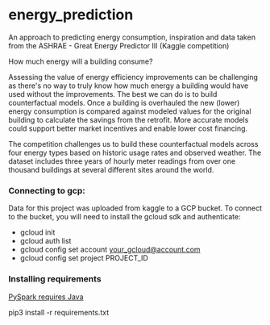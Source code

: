 # energy_prediction
An approach to predicting energy consumption, inspiration and data taken from the ASHRAE - Great Energy Predictor III (Kaggle competition)

How much energy will a building consume?

Assessing the value of energy efficiency improvements can be challenging as there's no way to truly know how much energy a building would have used without the improvements. The best we can do is to build counterfactual models. Once a building is overhauled the new (lower) energy consumption is compared against modeled values for the original building to calculate the savings from the retrofit. More accurate models could support better market incentives and enable lower cost financing.

The competition challenges us to build these counterfactual models across four energy types based on historic usage rates and observed weather. The dataset includes three years of hourly meter readings from over one thousand buildings at several different sites around the world.

### Connecting to gcp:
Data for this project was uploaded from kaggle to a GCP bucket. To connect to the bucket, you will need to install the gcloud sdk and authenticate:
- gcloud init
- gcloud auth list 
- gcloud config set account <your_gcloud@account.com>
- gcloud config set project PROJECT_ID

### Installing requirements
[PySpark requires Java](https://phoenixnap.com/kb/install-java-macos)

pip3 install -r requirements.txt

